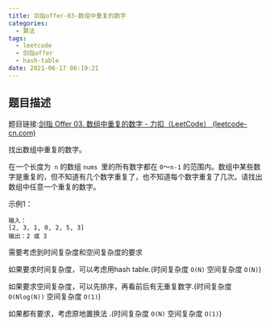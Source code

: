 ```yaml
---
title: 剑指offer-03-数组中重复的数字
categories:
  - 算法
tags:
  - leetcode
  - 剑指offer
  - hash-table
date: 2021-06-17 06:19:21
---
```


## 题目描述

题目链接:[剑指 Offer 03. 数组中重复的数字 - 力扣（LeetCode） (leetcode-cn.com)](https://leetcode-cn.com/problems/shu-zu-zhong-zhong-fu-de-shu-zi-lcof/)

找出数组中重复的数字。

在一个长度为` n` 的数组 `nums `里的所有数字都在 `0`～`n-1` 的范围内。数组中某些数字是重复的，但不知道有几个数字重复了，也不知道每个数字重复了几次。请找出数组中任意一个重复的数字。



示例1：

```
输入：
[2, 3, 1, 0, 2, 5, 3]
输出：2 或 3 
```



需要考虑到时间复杂度和空间复杂度的要求

如果要求时间复杂度，可以考虑用hash table.(时间复杂度 `O(N)`   空间复杂度 `O(N)`)

如果要求空间复杂度，可以先排序，再看前后有无重复数字.(时间复杂度 `O(Nlog(N))`   空间复杂度 `O(1)`)

如果都有要求，考虑原地置换法 .(时间复杂度 `O(N)`   空间复杂度 `O(1)`)